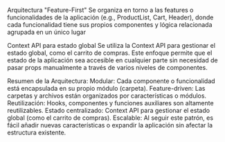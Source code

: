 Arquitectura "Feature-First"
Se organiza en torno a las features o funcionalidades de la aplicación (e.g., ProductList, Cart, Header), donde cada funcionalidad tiene sus propios componentes y lógica relacionada agrupada en un único lugar

Context API para estado global
Se utiliza la Context API para gestionar el estado global, como el carrito de compras. Este enfoque permite que el estado de la aplicación sea accesible en cualquier parte sin necesidad de pasar props manualmente a través de varios niveles de componentes.

Resumen de la Arquitectura:
Modular: Cada componente o funcionalidad está encapsulada en su propio módulo (carpeta).
Feature-driven: Las carpetas y archivos están organizados por características o módulos.
Reutilización: Hooks, componentes y funciones auxiliares son altamente reutilizables.
Estado centralizado: Context API para gestionar el estado global (como el carrito de compras).
Escalable: Al seguir este patrón, es fácil añadir nuevas características o expandir la aplicación sin afectar la estructura existente.

